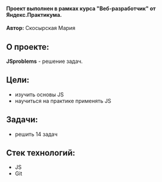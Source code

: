 #### Проект выполнен в рамках курса "Веб-разработчик" от Яндекс.Практикума.

**Автор:** Скосырская Мария

## О проекте:

**JSproblems** - решение задач.

## Цели:
- изучить основы JS
- научиться на практике применять JS

## Задачи:
- решить 14 задач

## Стек технологий:

- JS
- Git